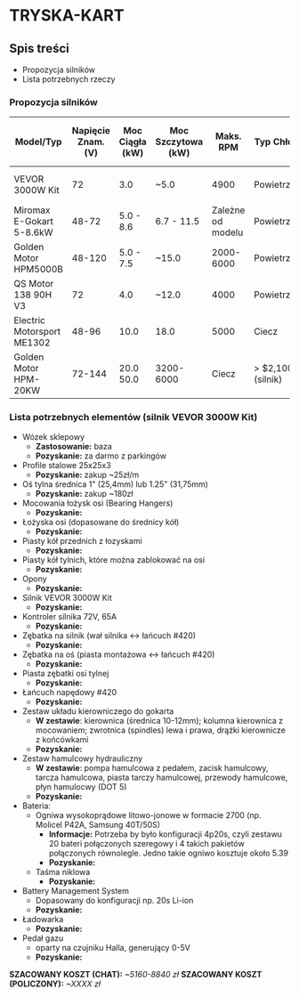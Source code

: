 # TRYSKA-KART

## Spis treści

- Propozycja silników
- Lista potrzebnych rzeczy


### Propozycja silników

| Model/Typ	| Napięcie Znam. (V) | Moc Ciągła (kW) | Moc Szczytowa (kW) | Maks. RPM | Typ Chłodzenia | Szacowany Koszt Zestawu (z kontrolerem) | Rekomendowane Zastosowanie |
| --------- | ------------------ | --------------- | ------------------ | --------- | -------------- | --------------------------------------- | -------------------- |							
| VEVOR 3000W Kit | 72 | 3.0 | ~5.0 | 4900 | Powietrze | $350 - $450 | Potężne przyspieszenie, drift |
| Miromax E-Gokart 5-8.6kW | 48-72 | 5.0 - 8.6 | 6.7 - 11.5 | Zależne od modelu | Powietrze/Ciecz | €865 - €1220 | Wyścigi, bardzo wysokie osiągi |
| Golden Motor HPM5000B | 48-120 | 5.0 - 7.5 | ~15.0 | 2000-6000 | Powietrze | > $600 (silnik) | Ekstremalny moment obrotowy | 
| QS Motor 138 90H V3 | 72 | 4.0 | ~12.0 | 4000 | Powietrze | > $300 (silnik) | Popularny w konwersjach motocykli, drift |
| Electric Motorsport ME1302 | 48-96 | 10.0 | 18.0 | 5000 | Ciecz | > $3,500 | Poziom profesjonalny, wyścigi |
| Golden Motor HPM-20KW | 72-144 | 20.0	50.0 | 3200-6000 | Ciecz | > $2,100 (silnik) | Absolutnie ekstremalne osiągi | 

### Lista potrzebnych elementów (silnik VEVOR 3000W Kit)

- Wózek sklepowy
  - **Zastosowanie:** baza
  - **Pozyskanie:** za darmo z parkingów
- Profile stalowe 25x25x3
  - **Pozyskanie:** zakup ~25zł/m
- Oś tylna średnica 1" (25,4mm) lub 1.25" (31,75mm)
  - **Pozyskanie:** zakup ~180zł
- Mocowania łożysk osi (Bearing Hangers)
  - **Pozyskanie:**
- Łożyska osi (dopasowane do średnicy kół)
  - **Pozyskanie:**
- Piasty kół przednich z łozyskami
  - **Pozyskanie:**
- Piasty kół tylnich, które można zablokować na osi
  - **Pozyskanie:**
- Opony
  - **Pozyskanie:**
- Silnik VEVOR 3000W Kit
  - **Pozyskanie:**
- Kontroler silnika 72V, 65A
  - **Pozyskanie:**
- Zębatka na silnik (wał silnika <-> łańcuch #420)
  - **Pozyskanie:**
- Zębatka na oś (piasta montażowa <-> łańcuch #420)
  - **Pozyskanie:**
- Piasta zębatki osi tylnej
  - **Pozyskanie:**
- Łańcuch napędowy #420
  - **Pozyskanie:**
- Zestaw układu kierowniczego do gokarta
  - **W zestawie**: kierownica (średnica 10-12mm); kolumna kierownica z mocowaniem; zwrotnica (spindles) lewa i prawa, drążki kierownicze z końcówkami
  - **Pozyskanie:**
- Zestaw hamulcowy hydrauliczny
  - **W zestawie**: pompa hamulcowa z pedałem, zacisk hamulcowy, tarcza hamulcowa, piasta tarczy hamulcowej, przewody hamulcowe, płyn hamulocwy (DOT 5)
  - **Pozyskanie:**
- Bateria:
  - Ogniwa wysokoprądowe litowo-jonowe w formacie 2700 (np. Molicel P42A, Samsung 40T/50S)
    - **Informacje:** Potrzeba by było konfiguracji 4p20s, czyli zestawu 20 bateri połączonych szeregowy i 4 takich pakietów połączonych równolegle. Jedno takie ogniwo kosztuje około 5.39
    - **Pozyskanie:**
  - Taśma niklowa
    - **Pozyskanie:**
- Battery Management System
  - Dopasowany do konfiguracji np. 20s Li-ion
  - **Pozyskanie:**
- Ładowarka
  - **Pozyskanie:**
- Pedał gazu
  - oparty na czujniku Halla, generujący 0-5V
  - **Pozyskanie:**

**SZACOWANY KOSZT (CHAT):** *~5160-8840 zł*
**SZACOWANY KOSZT (POLICZONY):** *~XXXX zł*
